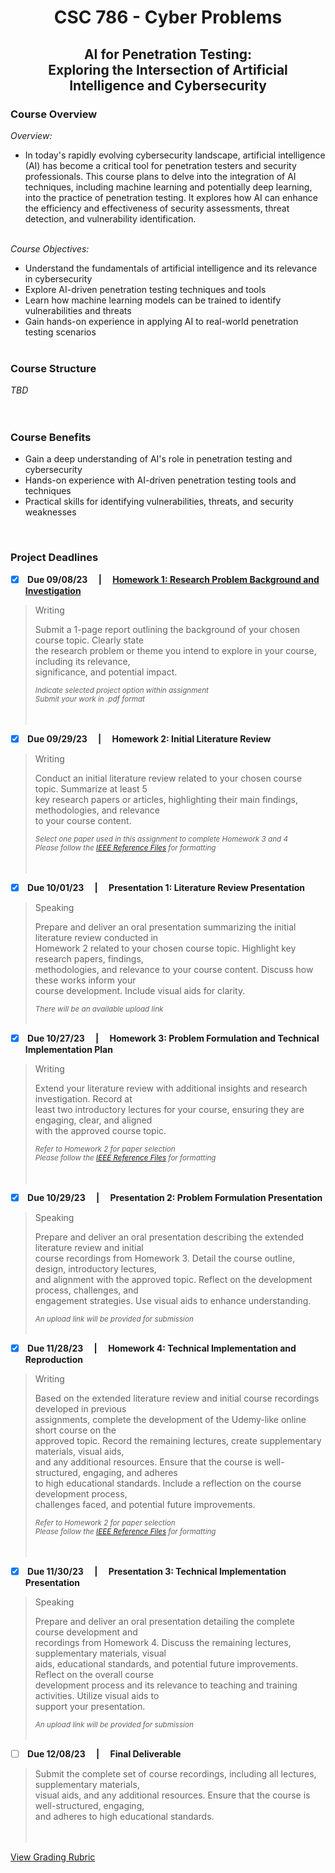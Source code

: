 <h1 align="center"> CSC 786 - Cyber Problems </h1>
<h2 align="center"> AI for Penetration Testing: <br> Exploring the Intersection of Artificial Intelligence and Cybersecurity <br></h2>


<h3> Course Overview </h3>

<i>Overview:</i> <br>
- In today's rapidly evolving cybersecurity landscape, artificial intelligence (AI) has become a critical tool for penetration testers and security professionals. This course plans to delve into the integration of AI techniques, including machine learning and potentially deep learning, into the practice of penetration testing. It explores how AI can enhance the efficiency and effectiveness of security assessments, threat detection, and vulnerability identification. <br> <br>

<i>Course Objectives:</i> <br>
- Understand the fundamentals of artificial intelligence and its relevance in cybersecurity <br>
- Explore AI-driven penetration testing techniques and tools <br>
- Learn how machine learning models can be trained to identify vulnerabilities and threats <br>
- Gain hands-on experience in applying AI to real-world penetration testing scenarios <br> <br>

<h3> Course Structure </h3>

<i>TBD</i> <br>
<br> <br>

<h3> Course Benefits </h3>

- Gain a deep understanding of AI's role in penetration testing and cybersecurity
- Hands-on experience with AI-driven penetration testing tools and techniques
- Practical skills for identifying vulnerabilities, threats, and security weaknesses

<br>

<h3> Project Deadlines </h3>

- [X] <b> Due 09/08/23 &emsp;|&emsp; [Homework 1: Research Problem Background and Investigation](https://github.com/KieraConway/CSC786/tree/main/Homework%201%20-%20Research%20Problem%20Background%20and%20Investigation)<br> </b>

> Writing
>
> Submit a 1-page report outlining the background of your chosen course topic. Clearly state<br>
> the research problem or theme you intend to explore in your course, including its relevance,<br>
> significance, and potential impact.<br>
>
> <sub><i>Indicate selected project option within assignment <br>
> Submit your work in .pdf format <br></i></sub>
<br><br>



- [X] <b> Due 09/29/23 &emsp;|&emsp; Homework 2: Initial Literature Review<br> </b>

> Writing
>
> Conduct an initial literature review related to your chosen course topic. Summarize at least 5<br>
> key research papers or articles, highlighting their main findings, methodologies, and relevance<br>
> to your course content.<br>
>
> <sub><i> Select one paper used in this assignment to complete Homework 3 and 4 <br>
> Please follow the [IEEE Reference Files](url) for formatting <br></i></sub>
<br><br>

- [X] <b> Due 10/01/23 &emsp;|&emsp; Presentation 1: Literature Review Presentation<br> </b>

> Speaking
>
> Prepare and deliver an oral presentation summarizing the initial literature review conducted in<br>
> Homework 2 related to your chosen course topic. Highlight key research papers, findings,<br>
> methodologies, and relevance to your course content. Discuss how these works inform your<br>
> course development. Include visual aids for clarity.<br>
>
> <sub><i> There will be an available upload link </i></sub>
<br><br>


- [X] <b> Due 10/27/23 &emsp;|&emsp; Homework 3: Problem Formulation and Technical Implementation Plan <br> </b>

> Writing
>
> Extend your literature review with additional insights and research investigation. Record at<br>
> least two introductory lectures for your course, ensuring they are engaging, clear, and aligned<br>
> with the approved course topic.<br>
>
> <sub><i> Refer to Homework 2 for paper selection <br>
> Please follow the [IEEE Reference Files](url) for formatting <br></i></sub>
<br><br>


- [X] <b> Due 10/29/23 &emsp;|&emsp; Presentation 2: Problem Formulation Presentation<br> </b>

> Speaking
>
> Prepare and deliver an oral presentation describing the extended literature review and initial<br>
> course recordings from Homework 3. Detail the course outline, design, introductory lectures,<br>
> and alignment with the approved topic. Reflect on the development process, challenges, and<br>
> engagement strategies. Use visual aids to enhance understanding.<br>
>
> <sub><i> An upload link will be provided for submission</i></sub>
<br><br>

- [X] <b> Due 11/28/23 &emsp;|&emsp; Homework 4: Technical Implementation and Reproduction <br> </b>

> Writing
> 
> Based on the extended literature review and initial course recordings developed in previous<br>
> assignments, complete the development of the Udemy-like online short course on the<br>
> approved topic. Record the remaining lectures, create supplementary materials, visual aids,<br>
> and any additional resources. Ensure that the course is well-structured, engaging, and adheres<br>
> to high educational standards. Include a reflection on the course development process,<br>
> challenges faced, and potential future improvements.<br>
>
> <sub><i> Refer to Homework 2 for paper selection <br>
> Please follow the [IEEE Reference Files](url) for formatting <br></i></sub>
<br><br>

- [X] <b> Due 11/30/23 &emsp;|&emsp; Presentation 3: Technical Implementation Presentation <br> </b>

> Speaking
>
> Prepare and deliver an oral presentation detailing the complete course development and<br>
> recordings from Homework 4. Discuss the remaining lectures, supplementary materials, visual<br>
> aids, educational standards, and potential future improvements. Reflect on the overall course<br>
> development process and its relevance to teaching and training activities. Utilize visual aids to<br>
> support your presentation.<br>
>
> <sub><i> An upload link will be provided for submission</i></sub>
<br><br>

- [ ] <b> Due 12/08/23 &emsp;|&emsp; Final Deliverable<br> </b>

> Submit the complete set of course recordings, including all lectures, supplementary materials,<br>
> visual aids, and any additional resources. Ensure that the course is well-structured, engaging,<br>
> and adheres to high educational standards.<br>
<br><br>

[View Grading Rubric](https://github.com/KieraConway/CSC786/blob/main/Project%20Resources/README.md) 
